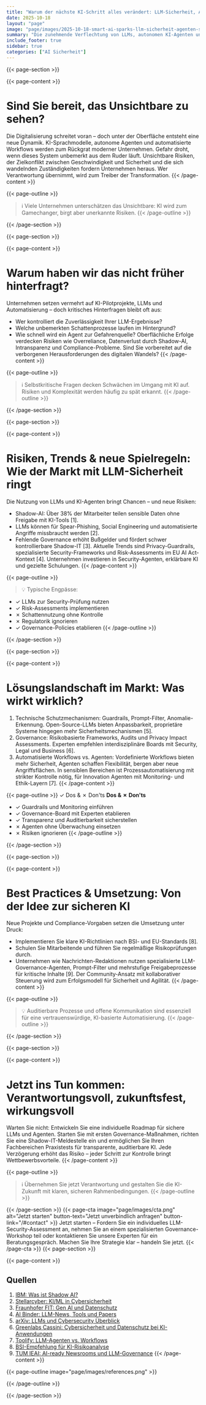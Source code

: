 ```yaml
---
title: "Warum der nächste KI-Schritt alles verändert: LLM-Sicherheit, Agenten & Shadow-IT entschlüsselt"
date: 2025-10-18
layout: "page"
image: "page/images/2025-10-18-smart-ai-sparks-llm-sicherheit-agenten-shadow-it-automatisierung/hero.jpg"
summary: "Die zunehmende Verflechtung von LLMs, autonomen KI-Agenten und unkontrollierter Shadow-IT stellt Unternehmen vor gravierende Herausforderungen. Wer zukunftsorientiert auf effektive Sicherheit, Governance und transparente Automatisierung setzt, minimiert Risiken wie Datenverlust, Fehlentscheidungen und Compliance-Verstöße. Dieses Whitepaper beleuchtet aktuelle Probleme, zeigt innovative Lösungsansätze und liefert Best Practices für den direkten Praxiseinstieg."
include_footer: true
sidebar: true
categories: ["AI Sicherheit"]
---
```


{{< page-section >}}

{{< page-content >}}
# Sind Sie bereit, das Unsichtbare zu sehen?

Die Digitalisierung schreitet voran – doch unter der Oberfläche entsteht eine neue Dynamik. KI-Sprachmodelle, autonome Agenten und automatisierte Workflows werden zum Rückgrat moderner Unternehmen. Gefahr droht, wenn dieses System unbemerkt aus dem Ruder läuft. Unsichtbare Risiken, der Zielkonflikt zwischen Geschwindigkeit und Sicherheit und die sich wandelnden Zuständigkeiten fordern Unternehmen heraus. Wer Verantwortung übernimmt, wird zum Treiber der Transformation.
{{< /page-content >}}

{{< page-outline >}}
> ℹ️ Viele Unternehmen unterschätzen das Unsichtbare: KI wird zum Gamechanger, birgt aber unerkannte Risiken.
{{< /page-outline >}}

{{< /page-section >}}

{{< page-section >}}

{{< page-content >}}
# Warum haben wir das nicht früher hinterfragt?

Unternehmen setzen vermehrt auf KI-Pilotprojekte, LLMs und Automatisierung – doch kritisches Hinterfragen bleibt oft aus:
- Wer kontrolliert die Zuverlässigkeit Ihrer LLM-Ergebnisse?
- Welche unbemerkten Schattenprozesse laufen im Hintergrund?
- Wie schnell wird ein Agent zur Gefahrenquelle?
Oberflächliche Erfolge verdecken Risiken wie Overreliance, Datenverlust durch Shadow-AI, Intransparenz und Compliance-Probleme. Sind Sie vorbereitet auf die verborgenen Herausforderungen des digitalen Wandels?
{{< /page-content >}}

{{< page-outline >}}
> ℹ️ Selbstkritische Fragen decken Schwächen im Umgang mit KI auf. Risiken und Komplexität werden häufig zu spät erkannt.
{{< /page-outline >}}

{{< /page-section >}}

{{< page-section >}}

{{< page-content >}}
# Risiken, Trends & neue Spielregeln: Wie der Markt mit LLM-Sicherheit ringt

Die Nutzung von LLMs und KI-Agenten bringt Chancen – und neue Risiken:
- Shadow-AI: Über 38% der Mitarbeiter teilen sensible Daten ohne Freigabe mit KI-Tools [1].
- LLMs können für Spear-Phishing, Social Engineering und automatisierte Angriffe missbraucht werden [2].
- Fehlende Governance erhöht Bußgelder und fördert schwer kontrollierbare Shadow-IT [3].
Aktuelle Trends sind Privacy-Guardrails, spezialisierte Security-Frameworks und Risk-Assessments im EU AI Act-Kontext [4]. Unternehmen investieren in Security-Agenten, erklärbare KI und gezielte Schulungen.
{{< /page-content >}}

{{< page-outline >}}
> 💡 Typische Engpässe:
- ✓ LLMs zur Security-Prüfung nutzen
- ✓ Risk-Assessments implementieren
- ✗ Schattennutzung ohne Kontrolle
- ✗ Regulatorik ignorieren
- ✓ Governance-Policies etablieren
{{< /page-outline >}}

{{< /page-section >}}

{{< page-section >}}

{{< page-content >}}
# Lösungslandschaft im Markt: Was wirkt wirklich?

1. Technische Schutzmechanismen: Guardrails, Prompt-Filter, Anomalie-Erkennung. Open-Source-LLMs bieten Anpassbarkeit, proprietäre Systeme hingegen mehr Sicherheitsmechanismen [5].
2. Governance: Risikobasierte Frameworks, Audits und Privacy Impact Assessments. Experten empfehlen interdisziplinäre Boards mit Security, Legal und Business [6].
3. Automatisierte Workflows vs. Agenten: Vordefinierte Workflows bieten mehr Sicherheit, Agenten schaffen Flexibilität, bergen aber neue Angriffsflächen. In sensiblen Bereichen ist Prozessautomatisierung mit strikter Kontrolle nötig, für Innovation Agenten mit Monitoring- und Ethik-Layern [7].
{{< /page-content >}}

{{< page-outline >}}
✓ Dos & ✗ Don'ts
**Dos & ✗ Don'ts**
- ✓ Guardrails und Monitoring einführen
- ✓ Governance-Board mit Experten etablieren
- ✓ Transparenz und Auditierbarkeit sicherstellen
- ✗ Agenten ohne Überwachung einsetzen
- ✗ Risiken ignorieren
{{< /page-outline >}}

{{< /page-section >}}

{{< page-section >}}

{{< page-content >}}
# Best Practices & Umsetzung: Von der Idee zur sicheren KI

Neue Projekte und Compliance-Vorgaben setzen die Umsetzung unter Druck:
- Implementieren Sie klare KI-Richtlinien nach BSI- und EU-Standards [8].
- Schulen Sie Mitarbeitende und führen Sie regelmäßige Risikoprüfungen durch.
- Unternehmen wie Nachrichten-Redaktionen nutzen spezialisierte LLM-Governance-Agenten, Prompt-Filter und mehrstufige Freigabeprozesse für kritische Inhalte [9].
Der Community-Ansatz mit kollaborativer Steuerung wird zum Erfolgsmodell für Sicherheit und Agilität.
{{< /page-content >}}

{{< page-outline >}}
> 💡 Auditierbare Prozesse und offene Kommunikation sind essenziell für eine vertrauenswürdige, KI-basierte Automatisierung.
{{< /page-outline >}}

{{< /page-section >}}

{{< page-section >}}

{{< page-content >}}
# Jetzt ins Tun kommen: Verantwortungsvoll, zukunftsfest, wirkungsvoll

Warten Sie nicht: Entwickeln Sie eine individuelle Roadmap für sichere LLMs und Agenten. Starten Sie mit ersten Governance-Maßnahmen, richten Sie eine Shadow-IT-Meldestelle ein und ermöglichen Sie Ihren Fachbereichen Praxistests für transparente, auditierbare KI. Jede Verzögerung erhöht das Risiko – jeder Schritt zur Kontrolle bringt Wettbewerbsvorteile.
{{< /page-content >}}

{{< page-outline >}}
> ℹ️ Übernehmen Sie jetzt Verantwortung und gestalten Sie die KI-Zukunft mit klaren, sicheren Rahmenbedingungen.
{{< /page-outline >}}

{{< /page-section >}}
{{< page-cta image="page/images/cta.png" alt="Jetzt starten" button-text="Jetzt unverbindlich anfragen" button-link="/#contact" >}}
Jetzt starten – Fordern Sie ein individuelles LLM-Security-Assessment an, nehmen Sie an einem spezialisierten Governance-Workshop teil oder kontaktieren Sie unsere Experten für ein Beratungsgespräch. Machen Sie Ihre Strategie klar – handeln Sie jetzt.
{{< /page-cta >}}
{{< page-section >}}

{{< page-content >}}
## Quellen

1. [IBM: Was ist Shadow AI?](https://www.ibm.com/think/topics/shadow-ai)  
2. [Stellarcyber: KI/ML in Cybersicherheit](https://stellarcyber.ai/de/die-erschließung-des-potenzials-von-ai-ml-bei-cybersicherheitsherausforderungen,-chancen-und-fortschrittsindikatoren/)  
3. [Fraunhofer FIT: Gen AI und Datenschutz](https://www.fit.fraunhofer.de/de/weiterbildung/weiterbildung-gen-ai/genai-und-datenschutz.html)  
4. [AI Binder: LLM-News, Tools und Papers](https://ai-binder.de/news/)  
5. [arXiv: LLMs und Cybersecurity Überblick](https://arxiv.org/html/2405.03644v1)  
6. [Greenlabs Cassini: Cybersicherheit und Datenschutz bei KI-Anwendungen](https://www.greenlabs.cassini.de/leistungen/cybersicherheit-und-datenschutz-bei-ki-anwendungen)  
7. [Toolify: LLM-Agenten vs. Workflows](https://www.toolify.ai/de/ai-news-de/llmagenten-workflow-vs-echter-agent-eine-tiefgehende-analyse-3852539)  
8. [BSI-Empfehlung für KI-Risikoanalyse](https://www.greenlabs.cassini.de/leistungen/cybersicherheit-und-datenschutz-bei-ki-anwendungen)  
9. [TUM IEAI: AI-ready Newsrooms und LLM-Governance](https://www.ieai.sot.tum.de/ai-ready-newsrooms/)
{{< /page-content >}}

{{< page-outline image="page/images/references.png" >}}

{{< /page-outline >}}

{{< /page-section >}}